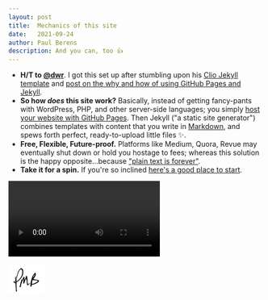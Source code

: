```yaml
---
layout: post
title:	Mechanics of this site
date:	2021-09-24
author:	Paul Berens
description: And you can, too 👍
---
```

- **H/T to [@dwr](https://twitter.com/dwr)**. I got this set up after stumbling upon his [Clio Jekyll template](https://github.com/danromero/clio) and [post on the why and how of using GitHub Pages and Jekyll](https://danromero.org/how-this-website-works.html).
- **So how *does* this site work?** Basically, instead of getting fancy-pants with WordPress, PHP, and other server-side languages; you simply [host your website with GitHub Pages](https://medium.com/8px-magazine/hosting-a-website-for-free-get-started-with-google-domains-github-pages-980986550958). Then Jekyll ("a static site generator") combines templates with content that you write in [Markdown](https://www.markdownguide.org/), and spews forth perfect, ready-to-upload little files ✨.
- **Free, Flexible, Future-proof.** Platforms like Medium, Quora, Revue may eventually shut down or hold you hostage to fees; whereas this solution is the happy opposite...because ["plain text is forever"](https://twitter.com/zeldman/status/667846154114105344).
- **Take it for a spin.** If you're so inclined [here's a good place to start](https://docs.github.com/en/pages/setting-up-a-github-pages-site-with-jekyll).

<video width="300" controls="autoplay">
  <source src="/assets/videos/modern-web-architectures.mp4" type="video/mp4">
<div style="border: 1px solid black ; padding: 8px ;">
Sorry, your browser does not support the &lt;video&gt; tag used in this demo.
</div>
</video>

![initials](/assets/images/initials.pmb.71.56.png)